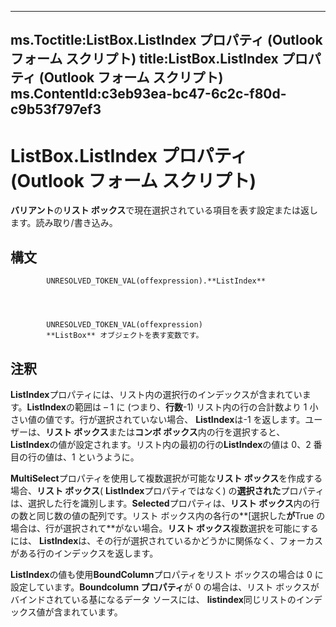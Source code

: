 

---
ms.Toctitle:ListBox.ListIndex プロパティ (Outlook フォーム スクリプト)
title:ListBox.ListIndex プロパティ (Outlook フォーム スクリプト)
ms.ContentId:c3eb93ea-bc47-6c2c-f80d-c9b53f797ef3
---
# ListBox.ListIndex プロパティ (Outlook フォーム スクリプト)




**バリアント**の**リスト ボックス**で現在選択されている項目を表す設定または返します。読み取り/書き込み。

## 構文

            UNRESOLVED_TOKEN_VAL(offexpression).**ListIndex**




            UNRESOLVED_TOKEN_VAL(offexpression)
            **ListBox** オブジェクトを表す変数です。



## 注釈
**ListIndex**プロパティには、リスト内の選択行のインデックスが含まれています。**ListIndex**の範囲は – 1 に (つまり、**行数**-1) リスト内の行の合計数より 1 小さい値の値です。行が選択されていない場合、 **ListIndex**は-1 を返します。ユーザーは、**リスト ボックス**または**コンボ ボックス**内の行を選択すると、 **ListIndex**の値が設定されます。リスト内の最初の行の**ListIndex**の値は 0、2 番目の行の値は、1 というように。



**MultiSelect**プロパティを使用して複数選択が可能な**リスト ボックス**を作成する場合、**リスト ボックス**( **ListIndex**プロパティではなく) の**選択された**プロパティは、選択した行を識別します。**Selected**プロパティは、**リスト ボックス**内の行の数と同じ数の値の配列です。リスト ボックス内の各行の**[選択した**が**True の場合は、行が選択されて**がない場合。**リスト ボックス**複数選択を可能にするには、 **ListIndex**は、その行が選択されているかどうかに関係なく、フォーカスがある行のインデックスを返します。



**ListIndex**の値も使用**BoundColumn**プロパティをリスト ボックスの場合は 0 に設定しています。**Boundcolumn プロパティ**が 0 の場合は、リスト ボックスがバインドされている基になるデータ ソースには、 **listindex**同じリストのインデックス値が含まれています。




